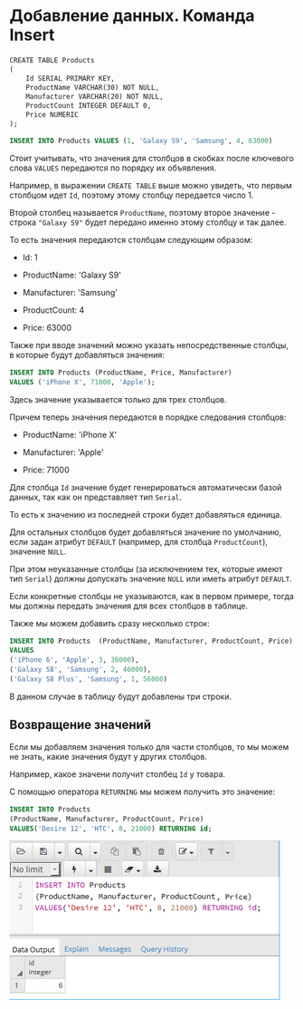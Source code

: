 # Добавление данных. Команда Insert


```
CREATE TABLE Products
(
    Id SERIAL PRIMARY KEY,
    ProductName VARCHAR(30) NOT NULL,
    Manufacturer VARCHAR(20) NOT NULL,
    ProductCount INTEGER DEFAULT 0,
    Price NUMERIC
);

```


```sql
INSERT INTO Products VALUES (1, 'Galaxy S9', 'Samsung', 4, 63000)

```

Стоит учитывать, что значения для столбцов в скобках после ключевого слова `VALUES` передаются по порядку их объявления. 

Например, в выражении `CREATE TABLE` выше можно увидеть, что первым столбцом идет `Id`, поэтому этому столбцу передается число 1. 

Второй столбец называется `ProductName`, поэтому второе значение - строка `"Galaxy S9"` будет передано именно этому столбцу и так далее. 

То есть значения передаются столбцам следующим образом:

* Id: 1

* ProductName: 'Galaxy S9'

* Manufacturer: 'Samsung'

* ProductCount: 4

* Price: 63000

Также при вводе значений можно указать непосредственные столбцы, в которые будут добавляться значения:

```sql
INSERT INTO Products (ProductName, Price, Manufacturer) 
VALUES ('iPhone X', 71000, 'Apple');

```


Здесь значение указывается только для трех столбцов. 

Причем теперь значения передаются в порядке следования столбцов:

* ProductName: 'iPhone X'

* Manufacturer: 'Apple'

* Price: 71000

Для столбца `Id` значение будет генерироваться автоматически базой данных, так как он представляет тип `Serial`. 

То есть к значению из последней строки будет добавляться единица.

Для остальных столбцов будет добавляться значение по умолчанию, если задан атрибут `DEFAULT` (например, для столбца `ProductCount`), значение `NULL`. 

При этом неуказанные столбцы (за исключением тех, которые имеют тип `Serial`) должны допускать значение `NULL` или иметь атрибут `DEFAULT`.

Если конкретные столбцы не указываются, как в первом примере, тогда мы должны передать значения для всех столбцов в таблице.

Также мы можем добавить сразу несколько строк:

```sql
INSERT INTO Products  (ProductName, Manufacturer, ProductCount, Price)
VALUES
('iPhone 6', 'Apple', 3, 36000),
('Galaxy S8', 'Samsung', 2, 46000),
('Galaxy S8 Plus', 'Samsung', 1, 56000)

```

В данном случае в таблицу будут добавлены три строки.

## Возвращение значений

Если мы добавляем значения только для части столбцов, то мы можем не знать, какие значения будут у других столбцов. 

Например, какое значени получит столбец `Id` у товара. 

С помощью оператора `RETURNING` мы можем получить это значение:

```sql
INSERT INTO Products 
(ProductName, Manufacturer, ProductCount, Price) 
VALUES('Desire 12', 'HTC', 8, 21000) RETURNING id;
```

![alt text](image-15.png)